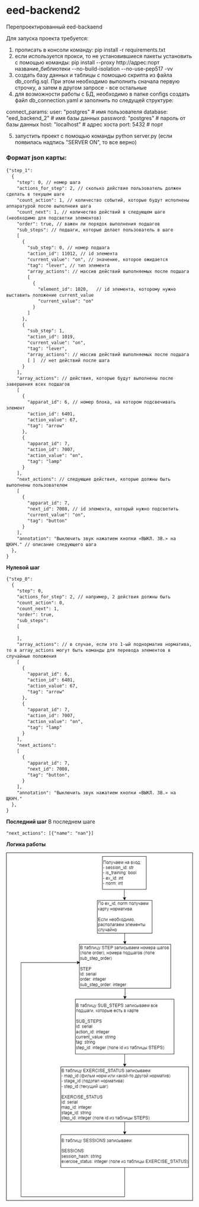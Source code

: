 # eed-backend2
Перепроектированный eed-backaend

Для запуска проекта требуется:
1. прописать в консоли команду: pip install -r requirements.txt
2. если используется прокси, то не установившиеся пакеты установить с помощью команды: pip install --proxy http://адрес:порт название_библиотеки --no-build-isolation --no-use-pep517 -vv
4. создать базу данных и таблицы с помощью скрипта из файла db_config.sql.
При этом необходимо выполнить сначала первую строчку, а затем в другом запросе - все остальные
5. для возможности работы с БД, необходимо в папке configs создать файл db_connection.yaml и заполнить по следущей структуре: 

connect_params: 
  user: "postgres" # имя пользователя 
  database: "eed_backend_2" # имя базы данных 
  password: "postgres" # пароль от базы данных 
  host: "localhost" # адрес хоста 
  port: 5432 # порт

5. запустить проект с помощью команды python server.py (если появилась надпись "SERVER ON", то все верно)

### Формат json карты:
```json5
{"step_1": 
  {
    "step": 0, // номер шага 
    "actions_for_step": 2, // сколько действие пользователь должен сделать в текущем шаге
    "count_action": 1, // количество событий, которые будут исполнены аппаратурой после выполнеия шага
    "count_next": 1, // количество действий в следующем шаге (необходимо для подсветки элементов)
    "order": true, // важен ли порядок выполнения подшагов
    "sub_steps": // подшаги, которые делает пользователь в шаге
    [
      {
        "sub_step": 0, // номер подшага
        "action_id": 11012, // id элемента
        "current_value": "on", // значение, которое ожидается
        "tag": "lever", // тип элемента
        "array_actions": // массив действий выполняемых после подшага
        [  
          {
            "element_id": 1020,   // id элемента, которому нужно выставить положение current_value
            "current_value": "on"
          }
        ]
      },
      {
        "sub_step": 1,
        "action_id": 1019,
        "current_value": "on",
        "tag": "lever",
        "array_actions": // массив действий выполняемых после подшага
        [ ]  // нет действий после шага
      }
    ],
    "array_actions": // действия, которые будут выполнены после завершения всех подшагов 
    [
      {
        "apparat_id": 6, // номер блока, на котором подсвечивать элемент
        "action_id": 6401,
        "action_value": 67,
        "tag": "arrow"
      },
      {
        "apparat_id": 7,
        "action_id": 7007,
        "action_value": "on",
        "tag": "lamp"
      }
    ],
    "next_actions": // следующие действия, которые должны быть выполнены пользователем
    [
      {
        "apparat_id": 7,
        "next_id": 7008, // id элемента, который нужно подсветить 
        "current_value": "on",
        "tag": "button"
      }
    ],
    "annotation": "Выключить звук нажатием кнопки «ВЫКЛ. ЗВ.» на ЩКНЧ." // описание следующего шага
  },
}
```

__Нулевой шаг__
```json5
{"step_0": 
  {
    "step": 0,
    "actions_for_step": 2, // например, 2 действия должны быть 
    "count_action": 0,
    "count_next": 1, 
    "order": true,
    "sub_steps": 
    [

    ],
    "array_actions": // в случае, если это 1-ый поднорматив норматива, то в array_actions могут быть команды для перевода элементов в случайные положения
    [
      {
        "apparat_id": 6,
        "action_id": 6401,
        "action_value": 67,
        "tag": "arrow"
      },
      {
        "apparat_id": 7,
        "action_id": 7007,
        "action_value": "on",
        "tag": "lamp"
      }
    ],
    "next_actions":
    [
      {
        "apparat_id": 7,
        "next_id": 7008,
        "tag": "button",
      }
    ],
    "annotation": "Выключить звук нажатием кнопки «ВЫКЛ. ЗВ.» на ЩКНЧ."
  },
}

```

__Последний шаг__
В последнем шаге 
```json5
"next_actions": [{"name": "nan"}]
```

__Логика работы__

![plot](./diagrams/KUTC.png)